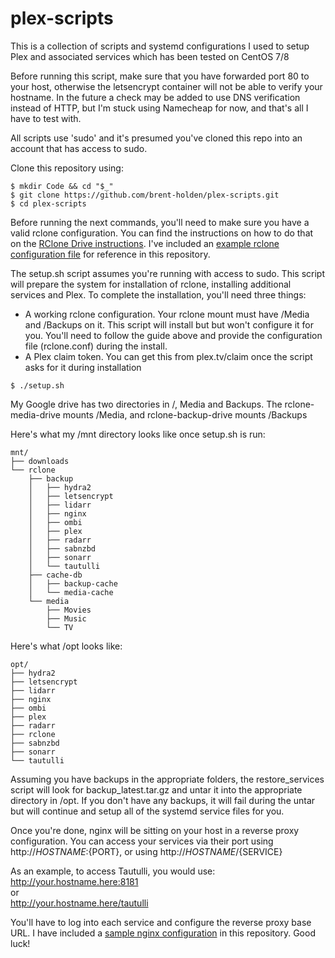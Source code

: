 # plex-scripts
This is a collection of scripts and systemd configurations I used to setup Plex and associated services which has been tested on CentOS 7/8

Before running this script, make sure that you have forwarded port 80 to your host, otherwise the letsencrypt container will not be able to verify your hostname. In the future a check may be added to use DNS verification instead of HTTP, but I'm stuck using Namecheap for now, and that's all I have to test with.

All scripts use 'sudo' and it's presumed you've cloned this repo into an account that has access to sudo.

Clone this repository using:
```console
$ mkdir Code && cd "$_"
$ git clone https://github.com/brent-holden/plex-scripts.git
$ cd plex-scripts
```

Before running the next commands, you'll need to make sure you have a valid rclone configuration. You can find the instructions on how to do that on the [RClone Drive instructions](https://rclone.org/drive/). I've included an [example rclone configuration file](rclone/rclone.conf.example) for reference in this repository.

The setup.sh script assumes you're running with access to sudo. This script will prepare the system for installation of rclone, installing additional services and Plex. To complete the installation, you'll need three things:
* A working rclone configuration. Your rclone mount must have /Media and /Backups on it. This script will install but but won't configure it for you. You'll need to follow the guide above and provide the configuration file (rclone.conf) during the install.
* A Plex claim token. You can get this from plex.tv/claim once the script asks for it during installation


```console
$ ./setup.sh
```
My Google drive has two directories in /, Media and Backups. The rclone-media-drive mounts /Media, and rclone-backup-drive mounts /Backups

Here's what my /mnt directory looks like once setup.sh is run:
```console
mnt/
├── downloads
└── rclone
    ├── backup
    │   ├── hydra2
    │   ├── letsencrypt
    │   ├── lidarr
    │   ├── nginx
    │   ├── ombi
    │   ├── plex
    │   ├── radarr
    │   ├── sabnzbd
    │   ├── sonarr
    │   └── tautulli
    ├── cache-db
    │   ├── backup-cache
    │   └── media-cache
    └── media
        ├── Movies
        ├── Music
        └── TV
```


Here's what /opt looks like:

```console
opt/
├── hydra2
├── letsencrypt
├── lidarr
├── nginx
├── ombi
├── plex
├── radarr
├── rclone
├── sabnzbd
├── sonarr
└── tautulli
```

Assuming you have backups in the appropriate folders, the restore_services script will look for backup_latest.tar.gz and untar it into the appropriate directory in /opt. If you don't have any backups, it will fail during the untar but will continue and setup all of the systemd service files for you.


Once you're done, nginx will be sitting on your host in a reverse proxy configuration. You can access your services via their port using http://${HOSTNAME}:${PORT}, or using http://${HOSTNAME}/${SERVICE}

As an example, to access Tautulli, you would use:  
http://your.hostname.here:8181  
or  
http://your.hostname.here/tautulli  

You'll have to log into each service and configure the reverse proxy base URL. I have included a [sample nginx configuration](nginx/default.example) in this repository. Good luck!


